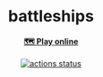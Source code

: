 <h1 align="center">battleships</h1>
<div align="center">
 <strong>
   <a href="https://dainty-blancmange-a09ae1.netlify.app/">
    🗺️ Play online
   </a>
 </strong>
</div>

<br />
<div align="center">
  <!-- Github Actions -->
  <a href="https://github.com/launchbadge/sqlx/actions/workflows/sqlx.yml?query=branch%3Amain">
    <img src="https://camo.githubusercontent.com/ce5335171001347cc62bbc0561f49ee81f9616319adc121db1082dff859fa7d9/68747470733a2f2f736b696c6c69636f6e732e6465762f69636f6e733f693d74732c6e6f64656a732c657870726573732c72656163742c766974652c7461696c77696e642c6e65746c696679"
      alt="actions status" />
  </a>
 
</div>
<br />



